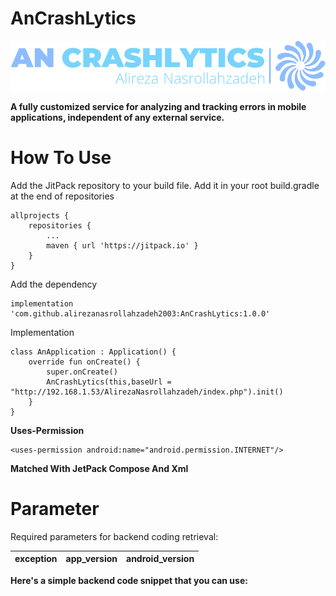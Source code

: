 # AnCrashLytics

<img src="https://github.com/alirezanasrollahzadeh2003/AnCrashLytics/blob/master/logo-no-background.png" alt="An CrashLytics">

**A fully customized service for analyzing and tracking errors in mobile applications, independent of any external service.**

<h1>How To Use</h1>

Add the JitPack repository to your build file. Add it in your root build.gradle at the end of repositories

```
allprojects {
    repositories {
    	...
    	maven { url 'https://jitpack.io' }
    }
} 
```

Add the dependency
```
implementation 'com.github.alirezanasrollahzadeh2003:AnCrashLytics:1.0.0'
```

Implementation
```
class AnApplication : Application() {
    override fun onCreate() {
        super.onCreate()
        AnCrashLytics(this,baseUrl = "http://192.168.1.53/AlirezaNasrollahzadeh/index.php").init()
    }
}
```

**Uses-Permission**

```
<uses-permission android:name="android.permission.INTERNET"/>
```

**Matched With JetPack Compose And Xml**

# Parameter
Required parameters for backend coding retrieval:

| exception | app_version | android_version |
| ------- | ------- | ------- |

**Here's a simple backend code snippet that you can use:**
